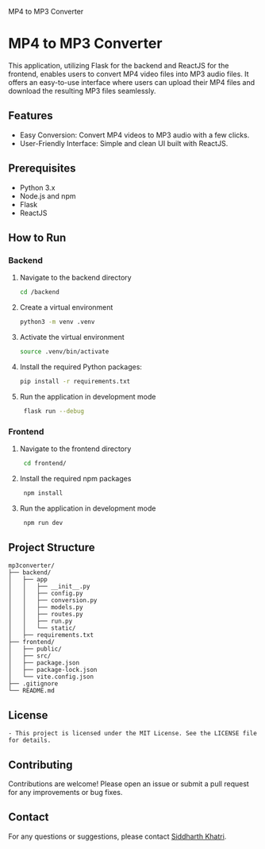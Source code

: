 MP4 to MP3 Converter
# MP4 to MP3 Converter

This application, utilizing Flask for the backend and ReactJS for the frontend, enables users to convert MP4 video files into MP3 audio files. It offers an easy-to-use interface where users can upload their MP4 files and download the resulting MP3 files seamlessly.

## Features
- Easy Conversion: Convert MP4 videos to MP3 audio with a few clicks.
- User-Friendly Interface: Simple and clean UI built with ReactJS.

## Prerequisites
- Python 3.x
- Node.js and npm
- Flask
- ReactJS

## How to Run
### Backend
1. Navigate to the backend directory
    ```sh
    cd /backend
    ```
2. Create a virtual environment
    ```sh
    python3 -m venv .venv
    ```
 4. Activate the virtual environment
    ```sh
    source .venv/bin/activate
    ```
3. Install the required Python packages:
    ```sh
    pip install -r requirements.txt
    ```
4. Run the application in development mode
   ```sh
    flask run --debug
    ```

### Frontend
1. Navigate to the frontend directory
   ```sh
    cd frontend/
    ```
2. Install the required npm packages
   ```sh
    npm install
    ```
3. Run the application in development mode
   ```sh
    npm run dev
    ```

## Project Structure
```
mp3converter/
├── backend/
│   ├── app
│   │   ├── __init__.py
│   │   ├── config.py
│   │   ├── conversion.py
│   │   ├── models.py
│   │   ├── routes.py
│   │   ├── run.py
│   │   └── static/
│   ├── requirements.txt
├── frontend/
│   ├── public/
│   ├── src/
│   ├── package.json
│   ├── package-lock.json
│   └── vite.config.json
├── .gitignore
└── README.md
```

## License
    - This project is licensed under the MIT License. See the LICENSE file for details.

## Contributing
Contributions are welcome! Please open an issue or submit a pull request for any improvements or bug fixes.

## Contact
For any questions or suggestions, please contact [Siddharth Khatri](siddxharth@gmail.com).
